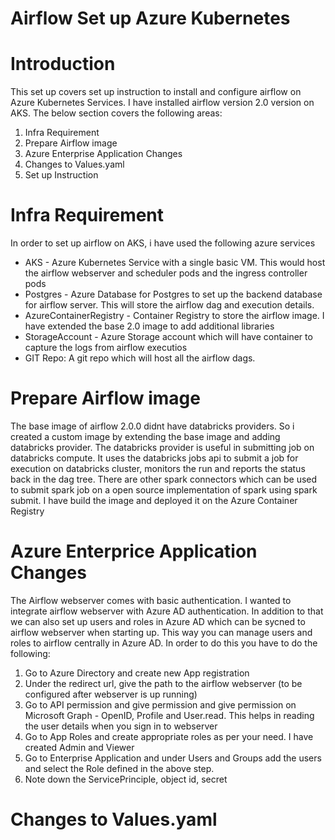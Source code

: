 # Airflow Set up Azure Kubernetes
# Introduction
  This set up covers set up instruction to install and configure airflow on Azure Kubernetes Services. I have installed airflow version 2.0 version on AKS.
  The below section covers the following areas:
  1. Infra Requirement
  2. Prepare Airflow image
  3. Azure Enterprise Application Changes
  4. Changes to Values.yaml
  5. Set up Instruction

# Infra Requirement
  In order to set up airflow on AKS, i have used the following azure services
   - AKS - Azure Kubernetes Service with a single basic VM. This would host the airflow webserver and scheduler pods and the ingress controller pods
   - Postgres - Azure Database for Postgres to set up the backend database for airflow server. This will store the airflow dag and execution details.
   - AzureContainerRegistry - Container Registry to store the airflow image. I have extended the base 2.0 image to add additional libraries
   - StorageAccount - Azure Storage account which will have container to capture the logs from airflow executios
   - GIT Repo: A git repo which will host all the airflow dags.
 
 # Prepare Airflow image
  The base image of airflow 2.0.0 didnt have databricks providers. So i created a custom image by extending the base image and adding databricks provider. The databricks provider is useful in submitting job on databricks compute. It uses the databricks jobs api to submit a job for execution on databricks cluster, monitors the run and reports the status back in the dag tree. There are other spark connectors which can be used to submit spark job on a open source implementation of spark using spark submit. I have build the image and deployed it on the Azure Container Registry
  
 # Azure Enterprice Application Changes
 The Airflow webserver comes with basic authentication. I wanted to integrate airflow webserver with Azure AD authentication. In addition to that we can also set up users and roles in Azure AD which can be sycned to airflow webserver when starting up. This way you can manage users and roles to airflow centrally in Azure AD. In order to do this you have to do the following:
  1. Go to Azure Directory and create new App registration
  2. Under the redirect url, give the path to the airflow webserver (to be configured after webserver is up running)
  3. Go to API permission and give permission and give permission on Microsoft Graph - OpenID, Profile and User.read. This helps in reading the user details when you sign in to webserver
  4. Go to App Roles and create appropriate roles as per your need. I have created Admin and Viewer
  5. Go to Enterprise Application and under Users and Groups add the users and select the Role defined in the above step.
  6. Note down the ServicePrinciple, object id, secret
    
 # Changes to Values.yaml
